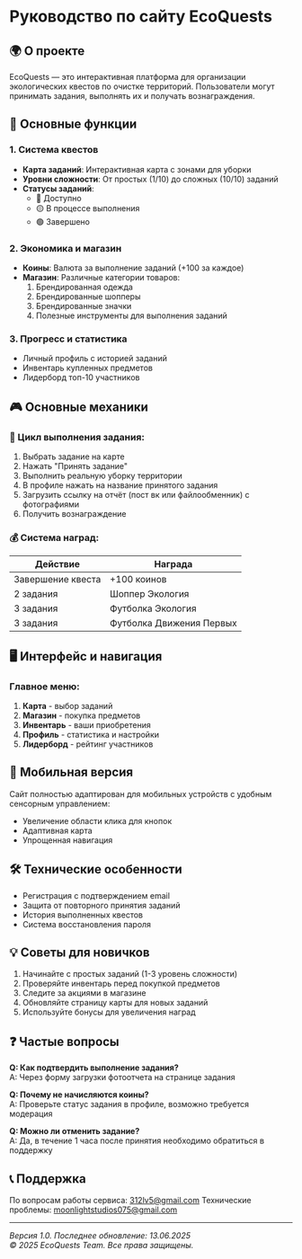 # Руководство по сайту EcoQuests

## 🌍 О проекте
EcoQuests — это интерактивная платформа для организации экологических квестов по очистке территорий. Пользователи могут принимать задания, выполнять их и получать вознаграждения.

## 🚀 Основные функции

### 1. Система квестов
- **Карта заданий**: Интерактивная карта с зонами для уборки
- **Уровни сложности**: От простых (1/10) до сложных (10/10) заданий
- **Статусы заданий**:
  - 🔴 Доступно
  - 🟡 В процессе выполнения
  - 🟢 Завершено

### 2. Экономика и магазин
- **Коины**: Валюта за выполнение заданий (+100 за каждое)
- **Магазин**: Различные категории товаров:
  1. Брендированная одежда 
  2. Брендированные шопперы
  3. Брендированные значки
  4. Полезные инструменты для выполнения заданий

### 3. Прогресс и статистика
- Личный профиль с историей заданий
- Инвентарь купленных предметов
- Лидерборд топ-10 участников

## 🎮 Основные механики

### 🔄 Цикл выполнения задания:
1. Выбрать задание на карте
2. Нажать "Принять задание"
3. Выполнить реальную уборку территории
4. В профиле нажать на название принятого задания
5. Загрузить ссылку на отчёт (пост вк или файлообменник) с фотографиями
6. Получить вознаграждение

### 💰 Система наград:
| Действие | Награда |
|----------|---------|
| Завершение квеста | +100 коинов |
| 2 задания | Шоппер Экология |
| 3 задания | Футболка Экология |
| 3 задания | Футболка Движения Первых |

## 🖥️ Интерфейс и навигация

### Главное меню:
1. **Карта** - выбор заданий
2. **Магазин** - покупка предметов
3. **Инвентарь** - ваши приобретения
4. **Профиль** - статистика и настройки
5. **Лидерборд** - рейтинг участников

## 📱 Мобильная версия
Сайт полностью адаптирован для мобильных устройств с удобным сенсорным управлением:
- Увеличение области клика для кнопок
- Адаптивная карта
- Упрощенная навигация

## 🛠️ Технические особенности
- Регистрация с подтверждением email
- Защита от повторного принятия заданий
- История выполненных квестов
- Система восстановления пароля

## 💡 Советы для новичков
1. Начинайте с простых заданий (1-3 уровень сложности)
2. Проверяйте инвентарь перед покупкой предметов
3. Следите за акциями в магазине
4. Обновляйте страницу карты для новых заданий
5. Используйте бонусы для увеличения наград

## ❓ Частые вопросы

**Q: Как подтвердить выполнение задания?**  
A: Через форму загрузки фотоотчета на странице задания

**Q: Почему не начисляются коины?**  
A: Проверьте статус задания в профиле, возможно требуется модерация

**Q: Можно ли отменить задание?**  
A: Да, в течение 1 часа после принятия необходимо обратиться в поддержку

## 📞 Поддержка
По вопросам работы сервиса: 312lv5@gmail.com
Технические проблемы: moonlightstudios075@gmail.com

---

*Версия 1.0. Последнее обновление: 13.06.2025*  
*© 2025 EcoQuests Team. Все права защищены.*

